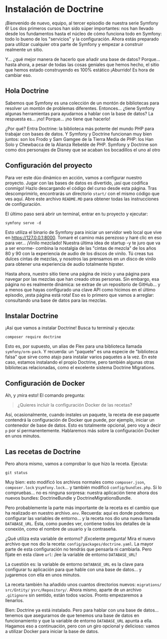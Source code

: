 # Instalación de Doctrine

¡Bienvenido de nuevo, equipo, al tercer episodio de nuestra serie Symfony 6! Los dos primeros cursos han sido súper importantes: nos han llevado desde los fundamentos hasta el núcleo de cómo funciona todo en Symfony: todo lo bueno de los "servicios" y la configuración. Ahora estás preparado para utilizar cualquier otra parte de Symfony y empezar a construir realmente un sitio.

Y... ¿qué mejor manera de hacerlo que añadir una base de datos? Porque... hasta ahora, a pesar de todas las cosas geniales que hemos hecho, el sitio que hemos estado construyendo es 100% estático ¡Aburrido! Es hora de cambiar eso.

## Hola Doctrine

Sabemos que Symfony es una colección de un montón de bibliotecas para resolver un montón de problemas diferentes. Entonces... ¿tiene Symfony algunas herramientas para ayudarnos a hablar con la base de datos? La respuesta es... ¡no! Porque... ¡no tiene que hacerlo!

¿Por qué? Entra Doctrine: la biblioteca más potente del mundo PHP para trabajar con bases de datos. Y Symfony y Doctrine funcionan muy bien juntos: son los Frodo y Sam Gamgee de la Tierra Media de PHP: los Han Solo y Chewbacca de la Alianza Rebelde de PHP. Symfony y Doctrine son como dos personajes de Disney que se acaban los bocadillos el uno al otro

## Configuración del proyecto

Para ver este dúo dinámico en acción, vamos a configurar nuestro proyecto. Jugar con las bases de datos es divertido, ¡así que codifica conmigo! Hazlo descargando el código del curso desde esta página. Tras descomprimirlo, encontrarás un directorio `start/` con el mismo código que ves aquí. Abre este archivo `README.MD` para obtener todas las instrucciones de configuración.

El último paso será abrir un terminal, entrar en tu proyecto y ejecutar:

```terminal
symfony serve -d
```

Esto utiliza el binario de Symfony para iniciar un servidor web local que vive en https://127.0.0.1:8000. Tomaré el camino más perezoso y haré clic en eso para ver... ¡Vinilo mezclado! Nuestra última idea de startup -y te juro que va a ser enorme- combina la nostalgia de las "cintas de mezcla" de los años 80 y 90 con la experiencia de audio de los discos de vinilo. Tú creas tus dulces cintas de mezclas, y nosotros las prensamos en un disco de vinilo para obtener una experiencia de audio totalmente hipster.

Hasta ahora, nuestro sitio tiene una página de inicio y una página para navegar por las mezclas que han creado otras personas. Sin embargo, esa página no es realmente dinámica: se extrae de un repositorio de GitHub... y a menos que hayas configurado una clave API como hicimos en el último episodio, ¡esta página está rota! Eso es lo primero que vamos a arreglar: consultando una base de datos para las mezclas.

## Instalar Doctrine

¡Así que vamos a instalar Doctrine! Busca tu terminal y ejecuta:

```terminal
composer require doctrine
```

Esto es, por supuesto, un alias de Flex para una biblioteca llamada `symfony/orm-pack`. Y recuerda: un "paquete" es una especie de "biblioteca falsa" que sirve como atajo para instalar varios paquetes a la vez. En este caso, estamos instalando el propio Doctrine, pero también algunas otras bibliotecas relacionadas, como el excelente sistema Doctrine Migrations.

## Configuración de Docker

Ah, y ¡mira esto! El comando pregunta:

> ¿Quieres incluir la configuración Docker de las recetas?

Así, ocasionalmente, cuando instales un paquete, la receta de ese paquete contendrá la configuración de Docker que puede, por ejemplo, iniciar un contenedor de base de datos. Esto es totalmente opcional, pero voy a decir `p` por sí permanentemente. Hablaremos más sobre la configuración Docker en unos minutos.

## Las recetas de Doctrine

Pero ahora mismo, vamos a comprobar lo que hizo la receta. Ejecuta:

```terminal
git status
```

Muy bien: esto modificó los archivos normales como `composer.json`, `composer.lock` y`symfony.lock`... y también modificó `config/bundles.php`. Si lo compruebas... no es ninguna sorpresa: nuestra aplicación tiene ahora dos nuevos bundles: DoctrineBundle y DoctrineMigrationsBundle.

Pero probablemente la parte más importante de la receta es el cambio que ha realizado en nuestro archivo`.env`. Recuerda: aquí es donde podemos configurar las variables de entorno... y la receta nos dio una nueva llamada `DATABASE_URL`. Ésta, como puedes ver, contiene todos los detalles de la conexión, como el nombre de usuario y la contraseña.

¿Qué utiliza esta variable de entorno? ¡Excelente pregunta! Mira el nuevo archivo que nos dio la receta: `config/packages/doctrine.yaml`. La mayor parte de esta configuración no tendrás que pensarla ni cambiarla. Pero fíjate en esta clave `url`: ¡lee la variable de entorno `DATABASE_URL`!

La cuestión es: la variable de entorno `DATABASE_URL` es la clave para configurar tu aplicación para que hable con una base de datos... y jugaremos con ella en unos minutos.

La receta también ha añadido unos cuantos directorios nuevos: `migrations/` `src/Entity/` y`src/Repository/`. Ahora mismo, aparte de un archivo `.gitignore` sin sentido, están todos vacíos. Pronto empezaremos a llenarlos.

Bien: Doctrine ya está instalado. Pero para hablar con una base de datos... tenemos que asegurarnos de que tenemos una base de datos en funcionamiento y que la variable de entorno `DATABASE_URL` apunta a ella. Hagamos eso a continuación, pero con un giro opcional y delicioso: vamos a utilizar Docker para iniciar la base de datos.
